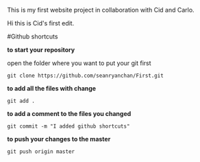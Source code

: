 This is my first website project in collaboration with Cid and Carlo.

Hi this is Cid's first edit.

#Github shortcuts

**to start your repository**

open the folder where you want to put your git first
```
git clone https://github.com/seanryanchan/First.git
```
**to add all the files with change**
```
git add .
```

**to add a comment to the files you changed**
```
git commit -m "I added github shortcuts"
```

**to push your changes to the master**
```
git push origin master
```
